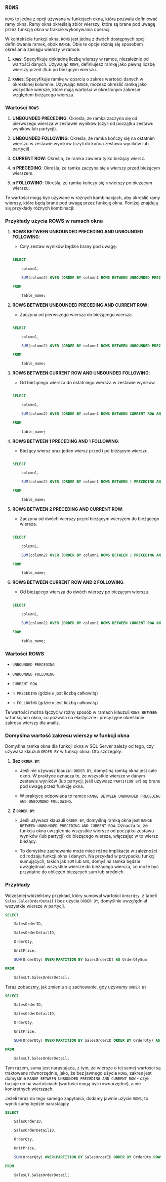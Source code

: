 ##  `ROWS`

`ROWS` to jedna z opcji używana w funkcjach okna, która pozwala definiować ramy okna. Ramy okna określają zbiór wierszy, które są brane pod uwagę przez funkcję okna w trakcie wykonywania operacji. 

W kontekście funkcji okna, `ROWS` jest jedną z dwóch dostępnych opcji definiowania ramek, obok `RANGE`. Obie te opcje różnią się sposobem określania zasięgu wierszy w ramce:

1. **`ROWS`**: Specyfikuje dokładną liczbę wierszy w ramce, niezależnie od wartości danych. Używając `ROWS`, definiujesz ramkę jako pewną liczbę wierszy przed i/lub po bieżącym wierszu.

2. **`RANGE`**: Specyfikuje ramkę w oparciu o zakres wartości danych w określonej kolumnie. Używając `RANGE`, możesz określić ramkę jako wszystkie wiersze, które mają wartości w określonym zakresie względem bieżącego wiersza.


### Wartości `ROWS`

1. **UNBOUNDED PRECEDING**: Określa, że ramka zaczyna się od pierwszego wiersza w zestawie wyników (czyli od początku zestawu wyników lub partycji).

2. **UNBOUNDED FOLLOWING**: Określa, że ramka kończy się na ostatnim wierszu w zestawie wyników (czyli do końca zestawu wyników lub partycji).

3. **CURRENT ROW**: Określa, że ramka zawiera tylko bieżący wiersz.

4. **n PRECEDING**: Określa, że ramka zaczyna się `n` wierszy przed bieżącym wierszem.

5. **n FOLLOWING**: Określa, że ramka kończy się `n` wierszy po bieżącym wierszu.

Te wartości mogą być używane w różnych kombinacjach, aby określić ramy wierszy, które będą brane pod uwagę przez funkcję okna. Poniżej znajdują się przykłady różnych kombinacji:

### Przykłady użycia ROWS w ramach okna

1. **ROWS BETWEEN UNBOUNDED PRECEDING AND UNBOUNDED FOLLOWING**:
   - Cały zestaw wyników będzie brany pod uwagę.

   ```sql
   SELECT
       column1,
       SUM(column2) OVER (ORDER BY column1 ROWS BETWEEN UNBOUNDED PRECEDING AND UNBOUNDED FOLLOWING) AS sum_column2
   FROM
       table_name;
   ```

2. **ROWS BETWEEN UNBOUNDED PRECEDING AND CURRENT ROW**:
   - Zaczyna od pierwszego wiersza do bieżącego wiersza.

   ```sql
   SELECT
       column1,
       SUM(column2) OVER (ORDER BY column1 ROWS BETWEEN UNBOUNDED PRECEDING AND CURRENT ROW) AS sum_column2
   FROM
       table_name;
   ```

3. **ROWS BETWEEN CURRENT ROW AND UNBOUNDED FOLLOWING**:
   - Od bieżącego wiersza do ostatniego wiersza w zestawie wyników.

   ```sql
   SELECT
       column1,
       SUM(column2) OVER (ORDER BY column1 ROWS BETWEEN CURRENT ROW AND UNBOUNDED FOLLOWING) AS sum_column2
   FROM
       table_name;
   ```

4. **ROWS BETWEEN 1 PRECEDING AND 1 FOLLOWING**:
   - Bieżący wiersz oraz jeden wiersz przed i po bieżącym wierszu.

   ```sql
   SELECT
       column1,
       SUM(column2) OVER (ORDER BY column1 ROWS BETWEEN 1 PRECEDING AND 1 FOLLOWING) AS sum_column2
   FROM
       table_name;
   ```

5. **ROWS BETWEEN 2 PRECEDING AND CURRENT ROW**:
   - Zaczyna od dwóch wierszy przed bieżącym wierszem do bieżącego wiersza.

   ```sql
   SELECT
       column1,
       SUM(column2) OVER (ORDER BY column1 ROWS BETWEEN 2 PRECEDING AND CURRENT ROW) AS sum_column2
   FROM
       table_name;
   ```

6. **ROWS BETWEEN CURRENT ROW AND 2 FOLLOWING**:
   - Od bieżącego wiersza do dwóch wierszy po bieżącym wierszu.

   ```sql
   SELECT
       column1,
       SUM(column2) OVER (ORDER BY column1 ROWS BETWEEN CURRENT ROW AND 2 FOLLOWING) AS sum_column2
   FROM
       table_name;
   ```

### Wartości ROWS

- `UNBOUNDED PRECEDING`
- `UNBOUNDED FOLLOWING`
- `CURRENT ROW`
- `n PRECEDING` (gdzie `n` jest liczbą całkowitą)
- `n FOLLOWING` (gdzie `n` jest liczbą całkowitą)

Te wartości można łączyć w różny sposób w ramach klauzuli `ROWS BETWEEN` w funkcjach okna, co pozwala na elastyczne i precyzyjne określanie zakresu wierszy dla analiz.


### Domyślna wartość zakresu wierszy w funkcji okna

Domyślna ramka okna dla funkcji okna w SQL Server zależy od tego, czy używasz klauzuli `ORDER BY` w funkcji okna. Oto szczegóły:

1. **Bez `ORDER BY`**:
   - Jeśli nie używasz klauzuli `ORDER BY`, domyślną ramką okna jest całe okno. W praktyce oznacza to, że wszystkie wiersze w danym zestawie wyników (lub partycji, jeśli używasz `PARTITION BY`) są brane pod uwagę przez funkcję okna.
   - W praktyce odpowiada to ramce `RANGE BETWEEN UNBOUNDED PRECEDING AND UNBOUNDED FOLLOWING`.

2. **Z `ORDER BY`**:
   - Jeśli używasz klauzuli `ORDER BY`, domyślną ramką okna jest `RANGE BETWEEN UNBOUNDED PRECEDING AND CURRENT ROW`. Oznacza to, że funkcja okna uwzględnia wszystkie wiersze od początku zestawu wyników (lub partycji) do bieżącego wiersza, włączając w to wiersz bieżący.
   - To domyślne zachowanie może mieć różne implikacje w zależności od rodzaju funkcji okna i danych. Na przykład w przypadku funkcji sumujących, takich jak `SUM` lub `AVG`, domyślna ramka będzie uwzględniać wszystkie wiersze do bieżącego wiersza, co może być przydatne do obliczeń bieżących sum lub średnich.

### Przykłady

Wcześniej widzieliśmy przykład, który sumował wartości `OrderQty`, z tabeli `Sales.SalesOrderDetail` i bez użycia `ORDER BY`, domyślnie uwzględniał wszystkie wiersze w partycji. 




```sql
SELECT 
    SalesOrderID,
    SalesOrderDetailID,
    OrderQty,
    UnitPrice,
    SUM(OrderQty) OVER(PARTITION BY SalesOrderID) AS OrderQtySum
FROM
    SalesLT.SalesOrderDetail;
```

Teraz zobaczmy, jak zmienia się zachowanie, gdy używamy `ORDER BY`


```sql
SELECT 
    SalesOrderID,
    SalesOrderDetailID,
    OrderQty,
    UnitPrice,
    SUM(OrderQty) OVER(PARTITION BY SalesOrderID ORDER BY OrderQty) AS OrderQtySum
FROM
    SalesLT.SalesOrderDetail;
```

Tym razem, suma jest narastająca, z tym, że wiersze o tej samej wartości są traktowane równorzędnie, jako, że bez jawnego użycia `ROWS`, zakres jest domyślnie `RANGE BETWEEN UNBOUNDED PRECEDING AND CURRENT ROW` - czyli bazuje on na wartościach (wartości mogą być równorzędne), a nie konkretnych wierszach.

Jeżeli teraz do tego samego zapytania, dodamy jawnie użycie `ROWS`, to wynik sumy będzie narastający



```sql
SELECT 
    SalesOrderID,
    SalesOrderDetailID,
    OrderQty,
    UnitPrice,
    SUM(OrderQty) OVER(PARTITION BY SalesOrderID ORDER BY OrderQty ROWS BETWEEN UNBOUNDED PRECEDING AND CURRENT ROW) AS OrderQtySum
FROM
    SalesLT.SalesOrderDetail;
```
